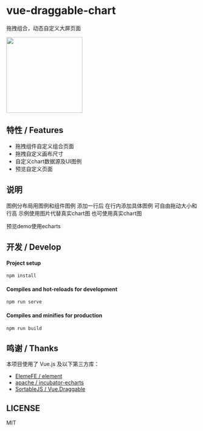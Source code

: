 # vue-draggable-chart
拖拽组合，动态自定义大屏页面

<img src="./src/assets/demo.png" width="200"></img>

## 特性 / Features

* 拖拽组件自定义组合页面
* 拖拽自定义画布尺寸
* 自定义chart数据源及UI图例
* 预览自定义页面

## 说明

图例分布局用图例和组件图例
添加一行后 在行内添加具体图例 可自由拖动大小和行高
示例使用图片代替真实chart图 也可使用真实chart图

预览demo使用echarts

## 开发 / Develop
#### Project setup

```
npm install
```

#### Compiles and hot-reloads for development

```
npm run serve
```

#### Compiles and minifies for production

```
npm run build
```
## 鸣谢 / Thanks

本项目使用了 Vue.js 及以下第三方库：

* [ElemeFE / element](https://github.com/ElemeFE/element)
* [apache / incubator-echarts](https://github.com/apache/incubator-echarts)
* [SortableJS / Vue.Draggable](https://github.com/SortableJS/Vue.Draggable)

## LICENSE

MIT
